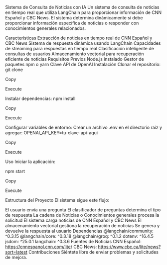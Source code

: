 Sistema de Consulta de Noticias con IA
Un sistema de consulta de noticias en tiempo real que utiliza LangChain para proporcionar información de CNN Español y CBC News. El sistema determina dinámicamente si debe proporcionar información específica de noticias o responder con conocimientos generales relacionados.

Características
Extracción de noticias en tiempo real de CNN Español y CBC News
Sistema de respuesta dinámica usando LangChain
Capacidades de streaming para respuestas en tiempo real
Clasificación inteligente de consultas de usuarios
Almacenamiento vectorial para recuperación eficiente de noticias
Requisitos Previos
Node.js instalado
Gestor de paquetes npm o yarn
Clave API de OpenAI
Instalación
Clonar el repositorio:
git clone <url-del-repositorio>

Copy

Execute

Instalar dependencias:
npm install

Copy

Execute

Configurar variables de entorno: Crear un archivo .env en el directorio raíz y agregar:
OPENAI_API_KEY=tu-clave-api-aqui

Copy

Execute

Uso
Iniciar la aplicación:

npm start

Copy

Execute

Estructura del Proyecto
El sistema sigue este flujo:

El usuario envía una pregunta
El clasificador de preguntas determina el tipo de respuesta
La cadena de Noticias o Conocimientos generales procesa la solicitud
El sistema carga noticias de CNN Español y CBC News
El almacenamiento vectorial gestiona la recuperación de noticias
Se genera y devuelve la respuesta al usuario
Dependencias
@langchain/community: ^0.3.15
@langchain/core: ^0.3.18
@langchain/groq: ^0.1.2
dotenv: ^16.4.5
jsdom: ^25.0.1
langchain: ^0.3.6
Fuentes de Noticias
CNN Español: https://cnnespanol.cnn.com/lite/
CBC News: https://www.cbc.ca/lite/news?sort=latest
Contribuciones
Siéntete libre de enviar problemas y solicitudes de mejora.